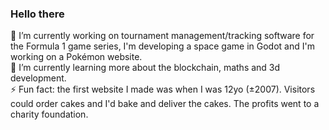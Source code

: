 ### Hello there

🔭 I’m currently working on tournament management/tracking software for the Formula 1 game series, I'm developing a space game in Godot and I'm working on a Pokémon website.
<br>🌱 I’m currently learning more about the blockchain, maths and 3d development.
<br>⚡ Fun fact: the first website I made was when I was 12yo (±2007). Visitors could order cakes and I'd bake and deliver the cakes. The profits went to a charity foundation.

<!--
**DerkJanSpeelman/DerkJanSpeelman** is a ✨ _special_ ✨ repository because its `README.md` (this file) appears on your GitHub profile.

Here are some ideas to get you started:

- 🔭 I’m currently working on ...
- 🌱 I’m currently learning ...
- 👯 I’m looking to collaborate on ...
- 🤔 I’m looking for help with ...
- 💬 Ask me about ...
- 📫 How to reach me: ...
- 😄 Pronouns: ...
- ⚡ Fun fact: ...
-->
